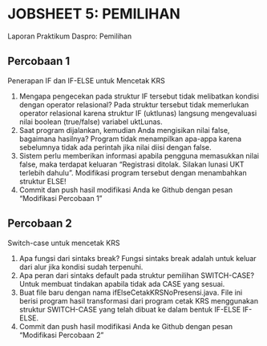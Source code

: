 # JOBSHEET 5: PEMILIHAN
Laporan Praktikum Daspro: Pemilihan
   
## Percobaan 1
Penerapan IF dan IF-ELSE untuk Mencetak KRS
   
1. Mengapa pengecekan pada struktur IF tersebut tidak melibatkan kondisi dengan operator relasional?
    Pada struktur tersebut tidak memerlukan operator relasional karena struktur IF (uktlunas) langsung mengevaluasi nilai boolean (true/false) variabel uktLunas.
2. Saat program dijalankan, kemudian Anda mengisikan nilai false, bagaimana hasilnya?
    Program tidak menampilkan apa-appa karena sebelumnya tidak ada perintah jika nilai diisi dengan false.
3. Sistem perlu memberikan informasi apabila pengguna memasukkan nilai false, maka terdapat keluaran “Registrasi ditolak. Silakan lunasi UKT terlebih dahulu”. Modifikasi program tersebut dengan menambahkan struktur ELSE!
4. Commit dan push hasil modifikasi Anda ke Github dengan pesan “Modifikasi Percobaan 1”

## Percobaan 2   
Switch-case untuk mencetak KRS   
   
1. Apa fungsi dari sintaks break?
    Fungsi sintaks break adalah untuk keluar dari alur jika kondisi sudah  terpenuhi.
2. Apa peran dari sintaks default pada struktur pemilihan SWITCH-CASE?
    Untuk membuat tindakan apabila tidak ada CASE yang sesuai.
3. Buat file baru dengan nama ifElseCetakKRSNoPresensi.java. File ini berisi program hasil transformasi dari program cetak KRS menggunakan struktur SWITCH-CASE yang telah dibuat ke dalam bentuk IF-ELSE IF-ELSE.
4. Commit dan push hasil modifikasi Anda ke Github dengan pesan “Modifikasi Percobaan 2”   
   

